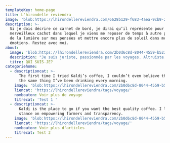 ```yaml
---
templateKey: home-page
title: L'hirondelle reviendra
image: 'blob:https://lhirondellereviendra.com/6628b129-f683-4aea-9cb9-2026ba2e6b97'
description: >-
  Si je dois décrire ce carnet de bord, je dirai qu’il représente pour moi, un
  merveilleux cachot dans lequel je viens me reposer de temps à autre pour faire
  de la lumière sur mes pensées et mettre encore plus de soleil dans mes
  émotions. Restez avec moi.
about:
  image: 'blob:https://lhirondellereviendra.com/2b0d6c8d-8044-4559-b523-191e568ef624'
  description: "Je suis juriste, passionnée par les voyages. Altruiste, j'adore les enfants et les surprises.\_ Aussi, j'aime répandre l'information et raconter de petites histoires éclairées par celles des autres. Vous l'aurez compris, ici je partage avec vous mes  promenades autour du monde.\n"
  titre: QUI SUIS-JE?
categoriehome:
  - descriptioncat: >-
      The first time I tried Kaldi’s coffee, I couldn’t even believe that was
      the same thing I’ve been drinking every morning.
    image: 'blob:https://lhirondellereviendra.com/2b0d6c8d-8044-4559-b523-191e568ef624'
    liencat: 'https://lhirondellereviendra/tags/voyage/'
    nombouton: Voir plus de voyage
    titrecat: 'Test 1 '
  - descriptioncat: >-
      Kaldi is the place to go if you want the best quality coffee. I love their
      stance on empowering farmers and transparency.
    image: 'blob:https://lhirondellereviendra.com/2b0d6c8d-8044-4559-b523-191e568ef624'
    liencat: 'https://lhirondellereviendra/tags/voyage/'
    nombouton: Voir plus d'articles
    titrecat: Test 2
---
```


